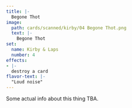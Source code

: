 ```yaml
---
title: |-
  Begone Thot
image: 
  path: cards/scanned/kirby/04 Begone Thot.png
  text: |-
    Begone Thot
set:
  name: Kirby & Laps
  number: 4
effects: 
- |-
  destroy a card
flavor-text: |-
  "Loud noise"
---
```

Some actual info about this thing TBA.
